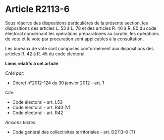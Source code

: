 # Article R2113-6

Sous réserve des dispositions particulières de la présente section, les dispositions des articles L. 53 à L. 78 et des
articles R. 40 à R. 80 du code électoral concernant les opérations préparatoires au scrutin, les opérations de vote et le
vote par procuration sont applicables à la consultation. 

Les bureaux de vote sont composés conformément aux dispositions des articles R. 42 à R. 45 du code électoral.

**Liens relatifs à cet article**

_Créé par_:

  - Décret n°2012-124 du 30 janvier 2012 - art. 1

_Cite_:

  - Code électoral - art. L53
  - Code électoral - art. R40 (V)
  - Code électoral - art. R42

_Anciens textes_:

  - Code général des collectivités territoriales - art. D2113-6 (T)
